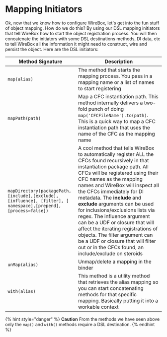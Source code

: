 # Mapping Initiators

Ok, now that we know how to configure WireBox, let's get into the fun stuff of object mapping. How do we do this? By using our DSL mapping initiators that tell WireBox how to start the object registration process. You will then concatenate the initiators with some DSL destinations methods, DI data, etc to tell WireBox all the information it might need to construct, wire and persist the object. Here are the DSL initiators:

| Method Signature                                                                                                | Description                                                                                                                                                                                                                                                                                                                                                                                                                                                                                                                                                                                            |
| --------------------------------------------------------------------------------------------------------------- | ------------------------------------------------------------------------------------------------------------------------------------------------------------------------------------------------------------------------------------------------------------------------------------------------------------------------------------------------------------------------------------------------------------------------------------------------------------------------------------------------------------------------------------------------------------------------------------------------------ |
| `map(alias)`                                                                                                    | The method that starts the mapping process. You pass in a mapping name or a list of names to start registering                                                                                                                                                                                                                                                                                                                                                                                                                                                                                         |
| `mapPath(path)`                                                                                                 | Map a CFC instantiation path. This method internally delivers a two-fold punch of doing `map('CFCFileName').to(path)`. This is a quick way to map a CFC instantiation path that uses the name of the CFC as the mapping name                                                                                                                                                                                                                                                                                                                                                                           |
| `mapDirectory(packagePath,[include],[exclude], [influence], [filter], [ namespace],[prepend], [process=false])` | A cool method that tells WireBox to automatically register ALL the CFCs found recursively in that instantiation package path. All CFCs will be registered using their CFC names as the mapping names and WireBox will inspect all the CFCs immediately for DI metadata. The **include** and **exclude** arguments can be used for inclusions/exclusions lists via regex. The influence argument can be a UDF or closure that will affect the iterating registrations of objects. The filter argument can be a UDF or closure that will filter out or in the CFCs found, an include/exclude on steroids |
| `unMap(alias)`                                                                                                  | Unmap/delete a mapping in the binder                                                                                                                                                                                                                                                                                                                                                                                                                                                                                                                                                                   |
| `with(alias)`                                                                                                   | This method is a utility method that retrieves the alias mapping so you can start concatenating methods for that specific mapping. Basically putting it into a workable context                                                                                                                                                                                                                                                                                                                                                                                                                        |

{% hint style="danger" %}
**Caution** From the methods we have seen above only the `map()` and `with()` methods require a DSL destination.
{% endhint %}
